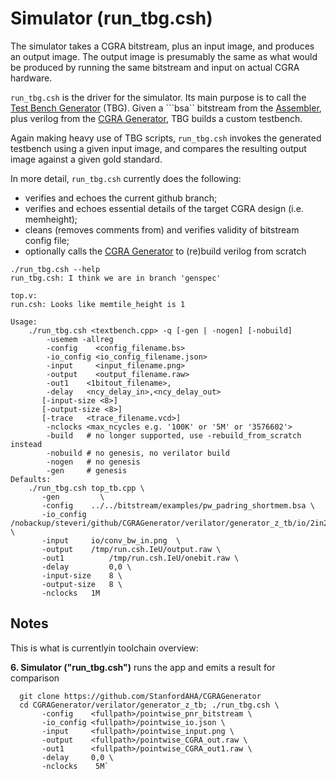 # Simulator (run_tbg.csh)

The simulator takes a CGRA bitstream, plus an input image, and produces
an output image.  The output image is presumably the same as what would be
produced by running the same bitstream and input on actual CGRA
hardware.

`run_tbg.csh` is the driver for the simulator.  Its main
purpose is to call the [Test Bench Generator](tbg/intro.md) (TBG).
Given a ```bsa`` bitstream from the
[Assembler](bsbuilder/bsbuilder.md), plus verilog from the [CGRA
Generator](cgra/cgra-generator.md), TBG builds a custom testbench.

Again making heavy use of TBG scripts, `run_tbg.csh` invokes the
generated testbench using a given input image, and compares the
resulting output image against a given gold standard.

In more detail, `run_tbg.csh` currently does the following:
* verifies and echoes the current github branch;
* verifies and echoes essential details of the target CGRA design (i.e. memheight);
* cleans (removes comments from) and verifies validity of bitstream config file;
* optionally calls the [CGRA Generator](cgra/cgra-generator.md) to (re)build verilog from scratch


```
./run_tbg.csh --help
run_tbg.csh: I think we are in branch 'genspec'

top.v:
run.csh: Looks like memtile_height is 1

Usage:
    ./run_tbg.csh <textbench.cpp> -q [-gen | -nogen] [-nobuild]
        -usemem -allreg
        -config    <config_filename.bs>
        -io_config <io_config_filename.json>
        -input     <input_filename.png>
        -output    <output_filename.raw>
        -out1    <1bitout_filename>,
        -delay   <ncy_delay_in>,<ncy_delay_out>
       [-input-size <8>]
       [-output-size <8>]
       [-trace   <trace_filename.vcd>]
        -nclocks <max_ncycles e.g. '100K' or '5M' or '3576602'>
        -build   # no longer supported, use -rebuild_from_scratch instead
        -nobuild # no genesis, no verilator build
        -nogen   # no genesis
        -gen     # genesis
Defaults:
    ./run_tbg.csh top_tb.cpp \
       -gen         \
       -config    ../../bitstream/examples/pw_padring_shortmem.bsa \
       -io_config /nobackup/steveri/github/CGRAGenerator/verilator/generator_z_tb/io/2in2out.json \
       -input     io/conv_bw_in.png  \
       -output    /tmp/run.csh.IeU/output.raw \
       -out1          /tmp/run.csh.IeU/onebit.raw \
       -delay         0,0 \
       -input-size    8 \
       -output-size   8 \
       -nclocks   1M
```


## Notes
This is what is currentlyin toolchain overview:

<b>6. Simulator ("run_tbg.csh")</b> runs the app and emits a result for comparison
```
  git clone https://github.com/StanfordAHA/CGRAGenerator
  cd CGRAGenerator/verilator/generator_z_tb; ./run_tbg.csh \
       -config    <fullpath>/pointwise_pnr_bitstream \
       -io_config <fullpath>/pointwise_io.json \
       -input     <fullpath>/pointwise_input.png \
       -output    <fullpath>/pointwise_CGRA_out.raw \
       -out1      <fullpath>/pointwise_CGRA_out1.raw \
       -delay     0,0 \
       -nclocks    5M`
```


